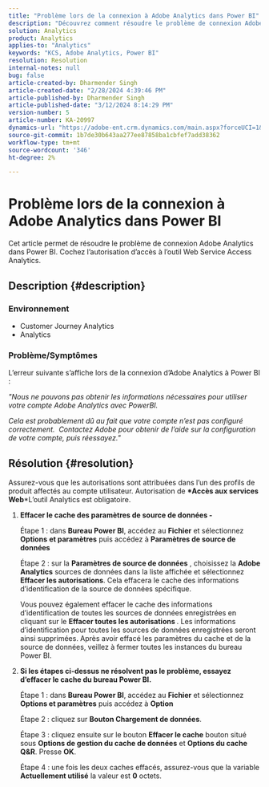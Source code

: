 ```yaml
---
title: "Problème lors de la connexion à Adobe Analytics dans Power BI"
description: "Découvrez comment résoudre le problème de connexion Adobe Analytics dans Power BI. Cochez l’autorisation d’accès à l’outil Web Service Access Analytics."
solution: Analytics
product: Analytics
applies-to: "Analytics"
keywords: "KCS, Adobe Analytics, Power BI"
resolution: Resolution
internal-notes: null
bug: false
article-created-by: Dharmender Singh
article-created-date: "2/28/2024 4:39:46 PM"
article-published-by: Dharmender Singh
article-published-date: "3/12/2024 8:14:29 PM"
version-number: 5
article-number: KA-20997
dynamics-url: "https://adobe-ent.crm.dynamics.com/main.aspx?forceUCI=1&pagetype=entityrecord&etn=knowledgearticle&id=d3a875f5-57d6-ee11-9079-6045bd006295"
source-git-commit: 1b7de30b643aa277ee87858ba1cbfef7add38362
workflow-type: tm+mt
source-wordcount: '346'
ht-degree: 2%

---
```


# Problème lors de la connexion à Adobe Analytics dans Power BI


Cet article permet de résoudre le problème de connexion Adobe Analytics dans Power BI. Cochez l’autorisation d’accès à l’outil Web Service Access Analytics.

## Description {#description}


### <b>Environnement</b>

- Customer Journey Analytics
- Analytics




### <b>Problème/Symptômes</b>

L’erreur suivante s’affiche lors de la connexion d’Adobe Analytics à Power BI :



*&quot;Nous ne pouvons pas obtenir les informations nécessaires pour utiliser votre compte Adobe Analytics avec PowerBI.*

*Cela est probablement dû au fait que votre compte n’est pas configuré correctement.  Contactez Adobe pour obtenir de l’aide sur la configuration de votre compte, puis réessayez.&quot;*


## Résolution {#resolution}

Assurez-vous que les autorisations sont attribuées dans l’un des profils de produit affectés au compte utilisateur. Autorisation de <b>*Accès aux services Web</b>*L’outil Analytics est obligatoire.<br>


1. <b>Effacer le cache des paramètres de source de données - </b>

   Étape 1 : dans <b>Bureau Power BI</b>, accédez au <b>Fichier</b> et sélectionnez <b>Options</b> <b>et paramètres</b> puis accédez à <b>Paramètres de source de données</b>

   Étape 2 : sur la <b>Paramètres de source de données</b> , choisissez la <b>Adobe Analytics</b> sources de données dans la liste affichée et sélectionnez <b>Effacer les autorisations</b>. Cela effacera le cache des informations d’identification de la source de données spécifique.

   Vous pouvez également effacer le cache des informations d’identification de toutes les sources de données enregistrées en cliquant sur le <b>Effacer toutes les autorisations </b>. Les informations d’identification pour toutes les sources de données enregistrées seront ainsi supprimées.
Après avoir effacé les paramètres du cache et de la source de données, veillez à fermer toutes les instances du bureau Power BI.
2. <b>Si les étapes ci-dessus ne résolvent pas le problème, essayez d’effacer le cache du bureau Power BI.</b>

   Étape 1 : dans <b>Bureau Power BI</b>, accédez au <b>Fichier</b> et sélectionnez <b>Options et paramètres</b> puis accédez à <b>Option</b>

   Étape 2 : cliquez sur <b>Bouton Chargement de données</b>.

   Étape 3 : cliquez ensuite sur le bouton <b>Effacer le cache</b> bouton situé sous <b>Options de gestion du cache de données</b> et <b>Options du cache Q&amp;R</b>. Presse <b>OK</b>.

   Étape 4 : une fois les deux caches effacés, assurez-vous que la variable <b>Actuellement utilisé</b> la valeur est <b>0</b> octets.

